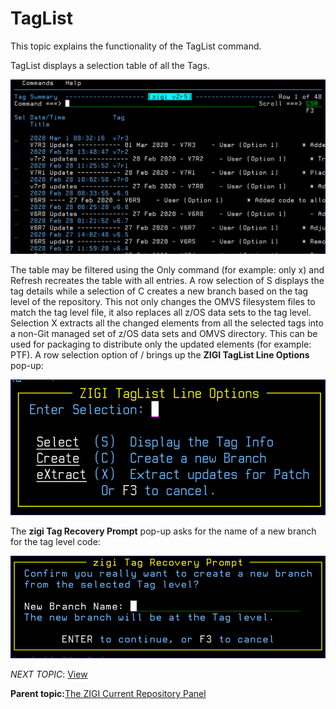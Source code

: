 # TagList

This topic explains the functionality of the TagList command.

TagList displays a selection table of all the Tags.

![](media/g_taglist_1.png)

The table may be filtered using the Only command \(for example: only x\) and Refresh recreates the table with all entries. A row selection of S displays the tag details while a selection of C creates a new branch based on the tag level of the repository. This not only changes the OMVS filesystem files to match the tag level file, it also replaces all z/OS data sets to the tag level. Selection X extracts all the changed elements from all the selected tags into a non-Git managed set of z/OS data sets and OMVS directory. This can be used for packaging to distribute only the updated elements \(for example: PTF\). A row selection option of / brings up the **ZIGI TagList Line Options** pop-up:

![](media/g_taglist_2.png)

The **zigi Tag Recovery Prompt** pop-up asks for the name of a new branch for the tag level code:

![](media/g_taglist_3.png)

*NEXT TOPIC*: [View](r_view_CRP.md)

**Parent topic:**[The ZIGI Current Repository Panel](c_the_zigi_current_repository_panel.md)

